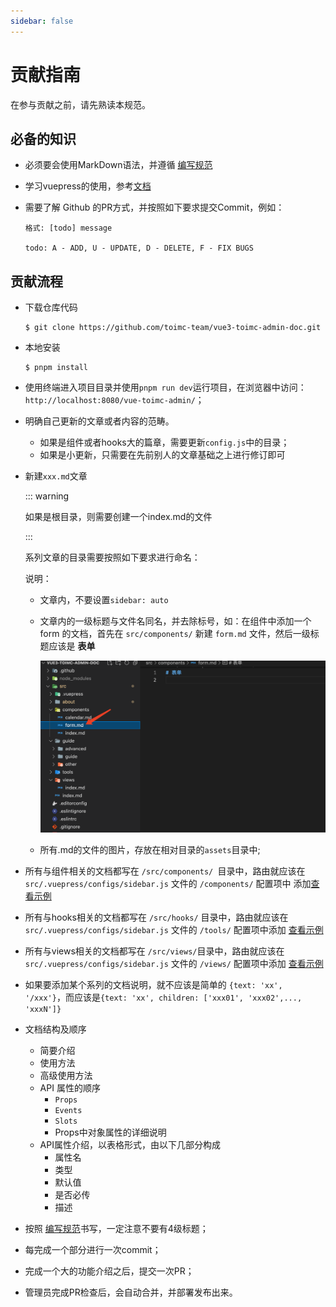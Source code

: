 ```yaml
---
sidebar: false
---
```


# 贡献指南

在参与贡献之前，请先熟读本规范。


## 必备的知识

- 必须要会使用MarkDown语法，并遵循 [编写规范](./standard)

- 学习vuepress的使用，参考[文档](https://v2.vuepress.vuejs.org/zh/)

- 需要了解 Github 的PR方式，并按照如下要求提交Commit，例如：

  ``` 
  格式: [todo] message
  
  todo: A - ADD, U - UPDATE, D - DELETE, F - FIX BUGS
  ```



## 贡献流程

- 下载仓库代码
  ```shell
  $ git clone https://github.com/toimc-team/vue3-toimc-admin-doc.git
  ```
  
- 本地安装
  ```shell
  $ pnpm install
  ```
  
- 使用终端进入项目目录并使用`pnpm run dev`运行项目，在浏览器中访问：`http://localhost:8080/vue-toimc-admin/`；

- 明确自己更新的文章或者内容的范畴。

  - 如果是组件或者hooks大的篇章，需要更新`config.js`中的目录；
  - 如果是小更新，只需要在先前别人的文章基础之上进行修订即可

- 新建`xxx.md`文章

  ::: warning

  如果是根目录，则需要创建一个index.md的文件

  :::

  系列文章的目录需要按照如下要求进行命名：

  

  说明：

  - 文章内，不要设置`sidebar: auto`

  - 文章内的一级标题与文件名同名，并去除标号，如：在组件中添加一个 form 的文档，首先在 `src/components/` 新建 `form.md` 文件，然后一级标题应该是 **表单**

    ![image-20220429214103681](./assets/image-20220429214103681.png)

  - 所有.md的文件的图片，存放在相对目录的`assets`目录中;

- 所有与组件相关的文档都写在 `/src/components/ `目录中，路由就应该在 `src/.vuepress/configs/sidebar.js` 文件的 `/components/` 配置项中  添加[查看示例](https://github.com/toimc-team/vue3-toimc-admin-doc/blob/main/src/.vuepress/configs/sidebar.js)

- 所有与hooks相关的文档都写在 `/src/hooks/` 目录中，路由就应该在 `src/.vuepress/configs/sidebar.js` 文件的 `/tools/` 配置项中添加  [查看示例](https://github.com/toimc-team/vue3-toimc-admin-doc/blob/main/src/.vuepress/configs/sidebar.js)

- 所有与views相关的文档都写在 `/src/views/`目录中，路由就应该在 `src/.vuepress/configs/sidebar.js` 文件的 `/views/` 配置项中添加 [查看示例](https://github.com/toimc-team/vue3-toimc-admin-doc/blob/main/src/.vuepress/configs/sidebar.js)

- 如果要添加某个系列的文档说明，就不应该是简单的 `{text: 'xx', '/xxx'}`，而应该是`{text: 'xx', children: ['xxx01', 'xxx02',..., 'xxxN']}`

- 文档结构及顺序

  - 简要介绍
  - 使用方法
  - 高级使用方法
  - API 属性的顺序
    - `Props`
    - `Events`
    - `Slots`
    - Props中对象属性的详细说明
  - API属性介绍，以表格形式，由以下几部分构成
    - 属性名
    - 类型
    - 默认值
    - 是否必传
    - 描述

- 按照 [编写规范](./standard)书写，一定注意不要有4级标题；

- 每完成一个部分进行一次commit；

- 完成一个大的功能介绍之后，提交一次PR；

- 管理员完成PR检查后，会自动合并，并部署发布出来。

